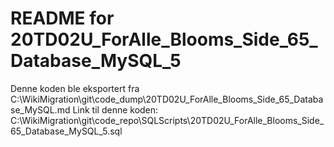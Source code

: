 # README for 20TD02U_ForAlle_Blooms_Side_65_Database_MySQL_5
Denne koden ble eksportert fra C:\WikiMigration\git\code_dump\20TD02U_ForAlle_Blooms_Side_65_Database_MySQL.md
Link til denne koden: C:\WikiMigration\git\code_repo\SQLScripts\20TD02U_ForAlle_Blooms_Side_65_Database_MySQL_5.sql
